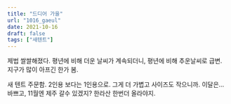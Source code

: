 ```yaml
---
title: "드디어 가을"
url: "1016_gaeul"
date: 2021-10-16
draft: false
tags: ["새텐트"]
---
```

제법 쌀쌀해졌다. 평년에 비해 더운 날씨가 계속되더니, 평년에 비해 추운날씨로 급변. 지구가 많이 아프긴 한가 봄.

새 텐트 주문함. 2인용 보다는 1인용으로. 그게 더 가볍고 사이즈도 작으니까. 이달은... 바쁘고, 11월엔 제주 갈수 있겠지? 한라산 한번더 올라야지.
